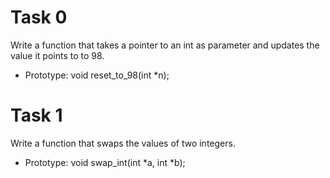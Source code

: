 # Task 0
Write a function that takes a pointer to an int as parameter and updates the value it points to to 98.

* Prototype: void reset_to_98(int *n);

# Task 1
Write a function that swaps the values of two integers.

* Prototype: void swap_int(int *a, int *b);
